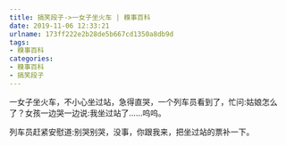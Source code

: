 ```yaml
---
title: 搞笑段子->一女子坐火车 | 糗事百科
date: 2019-11-06 12:33:21
urlname: 173ff222e2b28de5b667cd1350a8db9d
tags: 
- 糗事百科
categories:
- 糗事百科
- 搞笑段子
---
```

一女子坐火车，不小心坐过站，急得直哭，一个列车员看到了，忙问:姑娘怎么了？女孩一边哭一边说:我坐过站了……呜呜。

列车员赶紧安慰道:别哭别哭，没事，你跟我来，把坐过站的票补一下。


